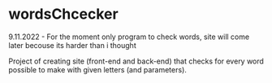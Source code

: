 # wordsChcecker

9.11.2022 - For the moment only program to check words, site will come later becouse its harder than i thought

Project of creating site (front-end and back-end) that checks for every word possible to make with given letters (and parameters).
